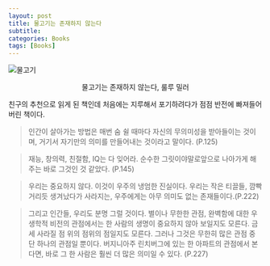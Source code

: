 ```yaml
---
layout: post
title: 물고기는 존재하지 않는다
subtitle: 
categories: Books
tags: [Books]
---
```


![물고기](https://github.com/chaewon1kim/chaewon1kim.github.io/assets/98368902/65bbb74e-5834-4c60-a86d-30d4e04d8ca4)
<div align="center">물고기는 존재하지 않는다, 룰루 밀러</div>  

친구의 추천으로 읽게 된 책인데 처음에는 지루해서 포기하려다가 점점 반전에 빠져들어버린 책이다.


> 인간이 살아가는 방법은 매번 숨 쉴 때마다 자신의 무의미성을 받아들이는 것이며, 거기서 자기만의 의미를 만들어내는 것이라고 말이다. (P.125)  


> 재능, 창의력, 친절함, IQ는 다 잊어라. 순수한 그릿이야말로앞으로 나아가게 해주는 바로 그것인 것 같았다. (P.145)  


> 우리는 중요하지 않다. 이것이 우주의 냉엄한 진실이다. 우리는 작은 티끌들, 깜빡거리듯 생겨났다가 사라지는, 우주에게는 아무 의미도 없는 존재들이다.(P.222)  

> 그리고 인간들, 우리도 분명 그럴 것이다. 별이나 무한한 관점, 완벽함에 대한 우생학적 비전의 관점에서는 한 사람의 생명이 중요하지 않아 보일지도 모른다. 금세 사라질 점 위의 점위의 점일지도 모른다. 그러나 그것은 무한히 많은 관점 중 단 하나의 관점일 뿐이다. 버지니아주 린치버그에 있는 한 아파트의 관점에서 본다면, 바로 그 한 사람은 훨씬 더 많은 의미일 수 있다. (P.227)  
